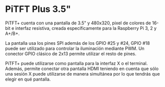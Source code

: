 <!--
---
name: PiTFT Plus 3.5"
class: board
type: display
formfactor: Otro
manufacturer: Adafruit
description: A TFT Display for the Raspberry Pi
url: https://learn.adafruit.com/adafruit-pitft-3-dot-5-touch-screen-for-raspberry-pi
github: https://github.com/adafruit/Adafruit-PiTFT-3.5-Plus-PCB
schematic: https://learn.adafruit.com/assets/26348
buy: https://www.adafruit.com/products/2441
image: 'adafruit-pitft-35-plus.png'
pincount: 40
eeprom: setup
power:
  '1':
  '2':
ground:
  '6':
  '9':
  '14':
  '20':
  '25':
  '30':
  '34':
  '39':
pin:
  '12':
    name: Backlight Control
    mode: output
  '18':
    name: RT Interrupt
    mode: input
  '22':
    name: TFT Data/Command
    mode: output
  '19':
    mode: spi
  '21':
    mode: spi
  '23':
    mode: spi
  '24':
    name: TFT Chip Select
    mode: chipselect
  '26':
    name: RT Chip Select
    mode: chipselect
-->
# PiTFT Plus 3.5"

PiTFT+ cuenta con una pantalla de 3.5" y 480x320, pixel de colores de 16-bit e interfaz resistiva, creada específicamente para la Raspberry Pi 3, 2 y A+/B+.

La pantalla usa los pines SPI además de los GPIO #25 y #24, GPIO #18 puede ser utilizado para controlar la iluminación mediante PWM. Un conector GPIO clásico de 2x13 permite utilizar el resto de pines.

PiTFT+ puede utilizarse como pantalla para la interfaz X o el terminal. Además, permite conectar otra pantalla HDMI teniendo en cuenta que sólo una sesión X puede utilizarse de manera simultánea por lo que tendrás que elegir en qué pantalla. 

